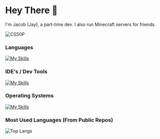 # Hey There 👋

I'm Jacob (Jay), a part-time dev. I also run Minecraft servers for friends.<br>

![CS50P](https://img.shields.io/badge/HarvardX-CS50P-purple?style=flat-square)


### Languages

[![My Skills](https://skillicons.dev/icons?i=python,cs,java,md,html,css,js,swift,c&perline=10)]()

### IDE's / Dev Tools

[![My Skills](https://skillicons.dev/icons?i=visualstudio,vscode,idea,maven,androidstudio,gradle,apple,aws,github&perline=10)]()

### Operating Systems

[![My Skills](https://skillicons.dev/icons?i=windows,debian,mint,apple&perline=10)]()

### Most Used Languages (From Public Repos)

![Top Langs](https://github-readme-stats.vercel.app/api/top-langs/?username=Jaytak&layout=compact&theme=github_dark)

<!--
**Jaytak/Jaytak** is a ✨ _special_ ✨ repository because its `README.md` (this file) appears on your GitHub profile.

Here are some ideas to get you started:

- 🔭 I’m currently working on ...
- 🌱 I’m currently learning ...
- 👯 I’m looking to collaborate on ...
- 🤔 I’m looking for help with ...
- 💬 Ask me about ...
- 📫 How to reach me: ...
- 😄 Pronouns: ...
- ⚡ Fun fact: ...
-->
